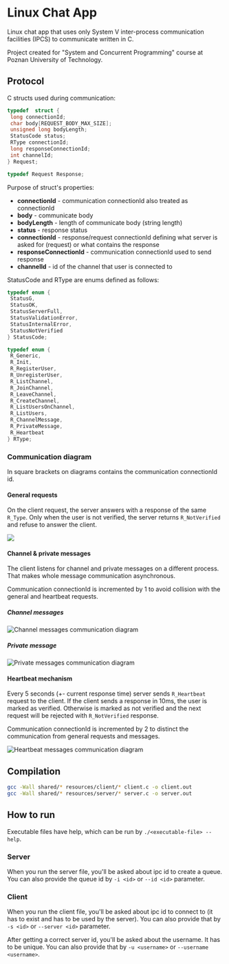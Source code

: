 # Linux Chat App

Linux chat app that uses only System V inter-process communication facilities (IPCS) to communicate written in C.

Project created for "System and Concurrent Programming" course at Poznan University of Technology.

## Protocol

C structs used during communication:

```c
typedef  struct {
 long connectionId;
 char body[REQUEST_BODY_MAX_SIZE];
 unsigned long bodyLength;
 StatusCode status;
 RType connectionId;
 long responseConnectionId;
 int channelId;
} Request;

typedef Request Response;
```

Purpose of struct's properties:

* **connectionId** - communication connectionId also treated as connectionId
* **body** - communicate body
* **bodyLength** - length of communicate body (string length)
* **status** - response status
* **connectionId** - response/request connectionId defining what server is asked for (request) or what contains the response
* **responseConnectionId** - communication connectionId used to send response
* **channelId** - id of the channel that user is connected to

StatusCode and RType are enums defined as follows:

```c
typedef enum {
 StatusG,
 StatusOK,
 StatusServerFull,
 StatusValidationError,
 StatusInternalError,
 StatusNotVerified
} StatusCode;

typedef enum {
 R_Generic,
 R_Init,
 R_RegisterUser,
 R_UnregisterUser,
 R_ListChannel,
 R_JoinChannel,
 R_LeaveChannel,
 R_CreateChannel,
 R_ListUsersOnChannel,
 R_ListUsers,
 R_ChannelMessage,
 R_PrivateMessage,
 R_Heartbeat
} RType;
```

### Communication diagram

In square brackets on diagrams contains the communication connectionId id.

#### General requests

On the client request, the server answers with a response of the same `R_Type`. Only when the user is not verified, the server returns `R_NotVerified` and refuse to answer the client.

<img src="https://mermaid.ink/img/eyJjb2RlIjoic2VxdWVuY2VEaWFncmFtXG5DbGllbnQgLS0-PiBTZXJ2ZXI6IFJlcXVlc3QgUl9UeXBlIFt0eXBlXSBcbk5vdGUgcmlnaHQgb2YgU2VydmVyOiBJZiB1c2VyIGlzIHZlcmlmaWVkXG5TZXJ2ZXIgLS0-PiBDbGllbnQ6IFJlc3BvbnNlIFJfVHlwZSBbcmVxdWVzdC5yZXNwb25zZVR5cGVdXG5Ob3RlIHJpZ2h0IG9mIFNlcnZlcjogSWYgdXNlciBpcyBub3QgdmVyaWZpZWRcblNlcnZlciAtLT4-IENsaWVudDogUmVzcG9uc2UgUl9Ob3RWZXJpZmllZCBbcmVxdWVzdC5yZXNwb25zZVR5cGVdIiwibWVybWFpZCI6IntcbiAgXCJ0aGVtZVwiOiBcImRlZmF1bHRcIlxufSIsInVwZGF0ZUVkaXRvciI6ZmFsc2UsImF1dG9TeW5jIjp0cnVlLCJ1cGRhdGVEaWFncmFtIjpmYWxzZX0" />

#### Channel & private messages

The client listens for channel and private messages on a different process. That makes whole message communication asynchronous.

Communication connectionId is incremented by 1 to avoid collision with the general and heartbeat requests.

##### Channel messages

![Channel messages communication diagram](https://mermaid.ink/img/eyJjb2RlIjoic2VxdWVuY2VEaWFncmFtXG5TZW5kZXIgLS0-PiBTZXJ2ZXI6IFJlcXVlc3QgUl9DaGFubmVsTWVzc2FnZSBbdXNlci50eXBlXVxuU2VydmVyIC0tPj4gQ2hhbm5lbCBjbGllbnRzIChhbHNvIHNlbmRlcik6IFJlc3BvbnNlIFJfQ2hhbm5lbE1lc3NhZ2UgW2NsaWVudC5yZXNwb25zZVR5cGUrMV0iLCJtZXJtYWlkIjoie1xuICBcInRoZW1lXCI6IFwiZGVmYXVsdFwiXG59IiwidXBkYXRlRWRpdG9yIjpmYWxzZSwiYXV0b1N5bmMiOnRydWUsInVwZGF0ZURpYWdyYW0iOmZhbHNlfQ "Channel messages communication diagram")

##### Private message

![Private messages communication diagram](https://mermaid.ink/img/eyJjb2RlIjoic2VxdWVuY2VEaWFncmFtXG5TZW5kZXIgLS0-PiBTZXJ2ZXI6IFJlcXVlc3QgUl9Qcml2YXRlTWVzc2FnZSBbdXNlci50eXBlXVxuU2VydmVyIC0tPj4gUmVjZWl2ZXI6IFJlc3BvbnNlIFJfUHJpdmF0ZU1lc3NhZ2UgW2NsaWVudC5yZXNwb25zZVR5cGUrMV1cblNlcnZlciAtLT4-IFNlbmRlcjogUmVzcG9uc2UgUl9Qcml2YXRlTWVzc2FnZSBbY2xpZW50LnJlc3BvbnNlVHlwZSsxXSIsIm1lcm1haWQiOiJ7XG4gIFwidGhlbWVcIjogXCJkZWZhdWx0XCJcbn0iLCJ1cGRhdGVFZGl0b3IiOmZhbHNlLCJhdXRvU3luYyI6dHJ1ZSwidXBkYXRlRGlhZ3JhbSI6ZmFsc2V9 "Private messages communication diagram")

#### Heartbeat mechanism

Every 5 seconds (+- current response time) server sends `R_Heartbeat` request to the client. If the client sends a response in 10ms, the user is marked as verified. Otherwise is marked as not verified and the next request will be rejected with `R_NotVerified` response.

Communication connectionId is incremented by 2 to distinct the communication from general requests and messages.

![Heartbeat messages communication diagram](https://mermaid.ink/img/eyJjb2RlIjoic2VxdWVuY2VEaWFncmFtXG5TZXJ2ZXIgLS0-PiBDbGllbnQ6IFJlcXVlc3QgUl9IZWFydEJlYXQgW3VzZXIudHlwZSsyXVxuQ2xpZW50IC0tPj4gU2VydmVyOiBSZXNwb25zZSBSX0hlYXJ0QmVhdCBbdXNlci5yZXNwb25zZVR5cGUrMl1cbk5vdGUgbGVmdCBvZiBTZXJ2ZXI6IEdvdCBoZWFydGJlYXQgcmVzcG9uc2UgPGJyPiBNYXJraW5nIHVzZXIgYXMgdmVyaWZpZWRcbk5vdGUgbGVmdCBvZiBTZXJ2ZXI6IE90aGVyd2lzZSBtYXJraW5nIGFzIG5vdCB2ZXJpZmllZCIsIm1lcm1haWQiOiJ7XG4gIFwidGhlbWVcIjogXCJkZWZhdWx0XCJcbn0iLCJ1cGRhdGVFZGl0b3IiOmZhbHNlLCJhdXRvU3luYyI6dHJ1ZSwidXBkYXRlRGlhZ3JhbSI6ZmFsc2V9 "Heartbeat messages communication diagram")

## Compilation

```bash
gcc -Wall shared/* resources/client/* client.c -o client.out
gcc -Wall shared/* resources/server/* server.c -o server.out
```

## How to run

Executable files have help, which can be run by `./<executable-file> --help`.

### Server

When you run the server file, you'll be asked about ipc id to create a queue.
You can also provide the queue id by `-i <id>` or `--id <id>` parameter.

### Client

When you run the client file, you'll be asked about ipc id to connect to (it has to exist and has to be used by the server).
You can also provide that by `-s <id>` or `--server <id>` parameter.

After getting a correct server id, you'll be asked about the username. It has to be unique.
You can also provide that by `-u <username>` or `--username <username>`.
